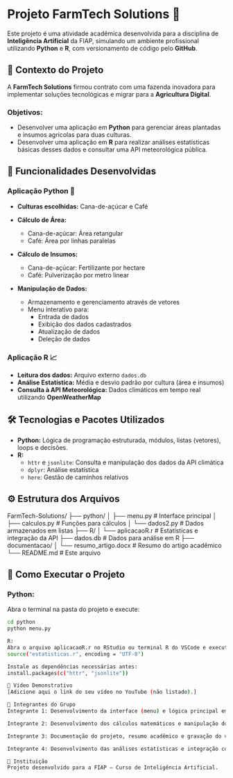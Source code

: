 # Projeto FarmTech Solutions 🌱

Este projeto é uma atividade acadêmica desenvolvida para a disciplina de **Inteligência Artificial** da FIAP, simulando um ambiente profissional utilizando **Python** e **R**, com versionamento de código pelo **GitHub**.

## 🚜 Contexto do Projeto

A **FarmTech Solutions** firmou contrato com uma fazenda inovadora para implementar soluções tecnológicas e migrar para a **Agricultura Digital**.

### Objetivos:
- Desenvolver uma aplicação em **Python** para gerenciar áreas plantadas e insumos agrícolas para duas culturas.
- Desenvolver uma aplicação em **R** para realizar análises estatísticas básicas desses dados e consultar uma API meteorológica pública.

## 📌 Funcionalidades Desenvolvidas

### Aplicação Python 🐍

- **Culturas escolhidas:** Cana-de-açúcar e Café

- **Cálculo de Área:**
  - Cana-de-açúcar: Área retangular
  - Café: Área por linhas paralelas

- **Cálculo de Insumos:**
  - Cana-de-açúcar: Fertilizante por hectare
  - Café: Pulverização por metro linear

- **Manipulação de Dados:**
  - Armazenamento e gerenciamento através de vetores
  - Menu interativo para:
    - Entrada de dados
    - Exibição dos dados cadastrados
    - Atualização de dados
    - Deleção de dados

### Aplicação R 📈

- **Leitura dos dados:** Arquivo externo `dados.db`
- **Análise Estatística:** Média e desvio padrão por cultura (área e insumos)
- **Consulta à API Meteorológica:** Dados climáticos em tempo real utilizando **OpenWeatherMap**

## 🛠️ Tecnologias e Pacotes Utilizados

- **Python:** Lógica de programação estruturada, módulos, listas (vetores), loops e decisões.
- **R:**
  - `httr` e `jsonlite`: Consulta e manipulação dos dados da API climática
  - `dplyr`: Análise estatística
  - `here`: Gestão de caminhos relativos

## ⚙️ Estrutura dos Arquivos

FarmTech-Solutions/ ├── python/ │ ├── menu.py # Interface principal │ ├── calculos.py # Funções para cálculos │ └── dados2.py # Dados armazenados em listas ├── R/ │ └── aplicacaoR.r # Estatísticas e integração da API ├── dados.db # Dados para análise em R ├── documentacao/ │ └── resumo_artigo.docx # Resumo do artigo acadêmico └── README.md # Este arquivo


## 🚩 Como Executar o Projeto

### Python:

Abra o terminal na pasta do projeto e execute:

```bash
cd python
python menu.py

R:
Abra o arquivo aplicacaoR.r no RStudio ou terminal R do VSCode e execute:
source("estatisticas.r", encoding = "UTF-8")

Instale as dependências necessárias antes:
install.packages(c("httr", "jsonlite"))

📸 Vídeo Demonstrativo
[Adicione aqui o link do seu vídeo no YouTube (não listado).]

👥 Integrantes do Grupo
Integrante 1: Desenvolvimento da interface (menu) e lógica principal em Python

Integrante 2: Desenvolvimento dos cálculos matemáticos e manipulação dos dados em vetores (Python)

Integrante 3: Documentação do projeto, resumo acadêmico e gravação do vídeo demonstrativo

Integrante 4: Desenvolvimento das análises estatísticas e integração com API climática (R)

🏫 Instituição
Projeto desenvolvido para a FIAP – Curso de Inteligência Artificial.
